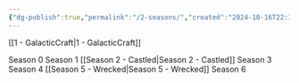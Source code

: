```yaml
---
{"dg-publish":true,"permalink":"/2-seasons/","created":"2024-10-16T22:18:06.645-05:00","updated":"2024-10-16T22:44:44.570-05:00"}
---
```


[[1 - GalacticCraft\|1 - GalacticCraft]]

Season 0
Season 1
[[Season 2 - Castled\|Season 2 - Castled]]
Season 3
Season 4
[[Season 5 - Wrecked\|Season 5 - Wrecked]]
Season 6